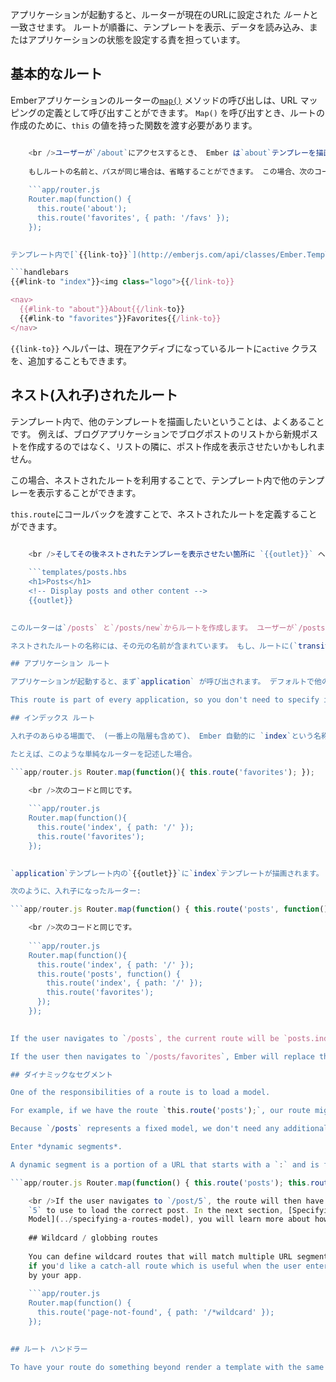 アプリケーションが起動すると、ルーターが現在のURLに設定された *ルート*と一致させます。 ルートが順番に、テンプレートを表示、データを読み込み、またはアプリケーションの状態を設定する責を担っています。

## 基本的なルート

Emberアプリケーションのルーターの[`map()`](http://emberjs.com/api/classes/Ember.Router.html#method_map) メソッドの呼び出しは、URL マッピングの定義として呼び出すことができます。 `Map()` を呼び出すとき、ルートの作成のために、`this` の値を持った関数を渡す必要があります。

```app/router.js Router.map(function() { this.route('about', { path: '/about' }); this.route('favorites', { path: '/favs' }); });

    <br />ユーザーが`/about`にアクセスするとき、 Ember は`about`テンプレーを描画します。 `/favs` にアクセスすると、 `favorites` テンプレートを描画します。
    
    もしルートの名前と、パスが同じ場合は、省略することができます。 この場合、次のコードが上記と同等の例になります。
    
    ```app/router.js
    Router.map(function() {
      this.route('about');
      this.route('favorites', { path: '/favs' });
    });
    

テンプレート内で[`{{link-to}}`](http://emberjs.com/api/classes/Ember.Templates.helpers.html#method_link-to) を `ルート` メソッド名で利用することで、 ルート間を移動することができます。

```handlebars
{{#link-to "index"}}<img class="logo">{{/link-to}}

<nav>
  {{#link-to "about"}}About{{/link-to}}
  {{#link-to "favorites"}}Favorites{{/link-to}}
</nav>
```

`{{link-to}}` ヘルパーは、現在アクディブになっているルートに`active` クラスを、追加することもできます。

## ネスト(入れ子)されたルート

テンプレート内で、他のテンプレートを描画したいということは、よくあることです。 例えば、ブログアプリケーションでブログポストのリストから新規ポストを作成するのではなく、リストの隣に、ポスト作成を表示させたいかもしれません。

この場合、ネストされたルートを利用することで、テンプレート内で他のテンプレーを表示することができます。

`this.route`にコールバックを渡すことで、ネストされたルートを定義することができます。

```app/router.js Router.map(function() { this.route('posts', function() { this.route('new'); }); });

    <br />そしてその後ネストされたテンプレーを表示させたい箇所に `{{outlet}}` ヘルパーをテンプレートに追加します。
    
    ```templates/posts.hbs
    <h1>Posts</h1>
    <!-- Display posts and other content -->
    {{outlet}}
    

このルーターは`/posts` と`/posts/new`からルートを作成します。 ユーザーが`/posts`にアクセスするとき、単に`posts.hbs`テンプレートが表示されます。 ([index routes](#toc_index-routes)直下にこの事柄につての重要な追加説明があります。) ユーザーが `posts/new`にアクセスすると、ユーザーは`posts` テンプレートの`{{outlet}}` に描画された`posts/new.hbs`テンプレートを見ることができます。

ネストされたルートの名称には、その元の名前が含まれています。 もし、ルートに(`transitionTo` もしくは`{{#link-to}}`を経由して)推移したいとき、完全なルート名を使うのを忘れないでください。( `new`でhなく`posts.new`).

## アプリケーション ルート

アプリケーションが起動すると、まず`application` が呼び出されます。 デフォルトで他のルートのように、同じ名前を持つ、テンプレートを呼び出します。 (この場合`application`) You should put your header, footer, and any other decorative content here. All other routes will render their templates into the `application.hbs` template's `{{outlet}}`.

This route is part of every application, so you don't need to specify it in your `app/router.js`.

## インデックス ルート

入れ子のあらゆる場面で、 (一番上の階層も含めて)、 Ember 自動的に `index`という名称の`/` ルートを提供します。.

たとえば、このような単純なルーターを記述した場合。

```app/router.js Router.map(function(){ this.route('favorites'); });

    <br />次のコードと同じです。
    
    ```app/router.js
    Router.map(function(){
      this.route('index', { path: '/' });
      this.route('favorites');
    });
    

`application`テンプレート内の`{{outlet}}`に`index`テンプレートが描画されます。 ユーザーが`/favorites`に移動したら、Ember は `index` テンプレートを `favorites` テンプレートと置き換えます。

次のように、入れ子になったルーター:

```app/router.js Router.map(function() { this.route('posts', function() { this.route('favorites'); }); });

    <br />次のコードと同じです。
    
    ```app/router.js
    Router.map(function(){
      this.route('index', { path: '/' });
      this.route('posts', function() {
        this.route('index', { path: '/' });
        this.route('favorites');
      });
    });
    

If the user navigates to `/posts`, the current route will be `posts.index`, and the `posts/index` template will be rendered into the `{{outlet}}` in the `posts` template.

If the user then navigates to `/posts/favorites`, Ember will replace the `{{outlet}}` in the `posts` template with the `posts/favorites` template.

## ダイナミックなセグメント

One of the responsibilities of a route is to load a model.

For example, if we have the route `this.route('posts');`, our route might load all of the blog posts for the app.

Because `/posts` represents a fixed model, we don't need any additional information to know what to retrieve. However, if we want a route to represent a single post, we would not want to have to hardcode every possible post into the router.

Enter *dynamic segments*.

A dynamic segment is a portion of a URL that starts with a `:` and is followed by an identifier.

```app/router.js Router.map(function() { this.route('posts'); this.route('post', { path: '/post/:post_id' }); });

    <br />If the user navigates to `/post/5`, the route will then have the `post_id` of
    `5` to use to load the correct post. In the next section, [Specifying a Route's
    Model](../specifying-a-routes-model), you will learn more about how to load a model.
    
    ## Wildcard / globbing routes
    
    You can define wildcard routes that will match multiple URL segments. This could be used, for example,
    if you'd like a catch-all route which is useful when the user enters an incorrect URL not managed
    by your app.
    
    ```app/router.js
    Router.map(function() {
      this.route('page-not-found', { path: '/*wildcard' });
    });
    

## ルート ハンドラー

To have your route do something beyond render a template with the same name, you'll need to create a route handler. The following guides will explore the different features of route handlers. For more information on routes, see the API documentation for [the router](http://emberjs.com/api/classes/Ember.Router.html) and for [route handlers](http://emberjs.com/api/classes/Ember.Route.html).